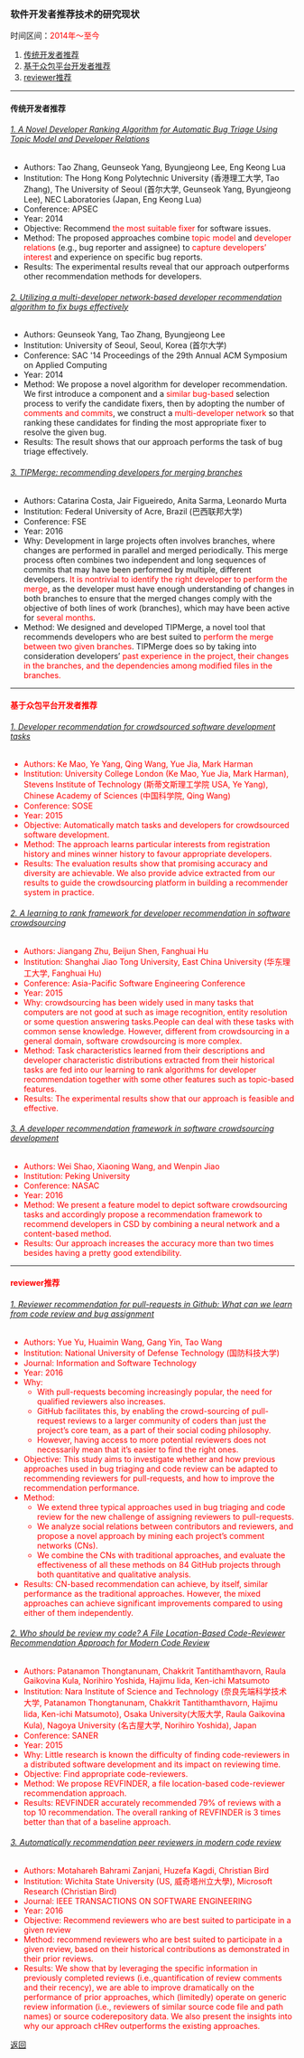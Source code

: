 ### <span id = "软件开发者推荐技术的研究现状">软件开发者推荐技术的研究现状</span>
时间区间：<font color=red>2014年～至今</font>

1. [传统开发者推荐](#传统开发者推荐)
2. [基于众包平台开发者推荐](#基于众包平台开发者推荐)
3. [reviewer推荐](#reviewer推荐)

---


#### <span id = "传统开发者推荐">传统开发者推荐</span>
###### [1. A Novel Developer Ranking Algorithm for Automatic Bug Triage Using Topic Model and Developer Relations](http://ieeexplore.ieee.org/stamp/stamp.jsp?arnumber=7091314)
- Authors: Tao Zhang, Geunseok Yang, Byungjeong Lee, Eng Keong Lua
- Institution: The Hong Kong Polytechnic University (香港理工大学, Tao Zhang), The University of Seoul (首尔大学, Geunseok Yang, Byungjeong Lee), NEC Laboratories (Japan,  Eng Keong Lua)
- Conference: APSEC
- Year: 2014
- Objective: Recommend <font color=red>the most suitable fixer</font> for software issues.
- Method: The proposed approaches combine <font color=red>topic model</font> and <font color=red>developer relations</font> (e.g., bug reporter and assignee) to <font color=red>capture developers’ interest</font> and experience on specific bug reports.
- Results: The experimental results reveal that our approach outperforms other recommendation methods for developers.

###### [2. Utilizing a multi-developer network-based developer recommendation algorithm to fix bugs effectively](http://dl.acm.org/citation.cfm?id=2555008)
- Authors:  	Geunseok Yang, Tao Zhang,  	Byungjeong Lee
- Institution: University of Seoul, Seoul, Korea (首尔大学)
- Conference: SAC '14 Proceedings of the 29th Annual ACM Symposium on Applied Computing
- Year: 2014
- Method:  We propose a novel algorithm for developer recommendation. We first introduce a component and a <font color=red>similar bug-based</font> selection process to verify the candidate fixers, then by adopting the number of <font color=red>comments and commits</font>, we construct a <font color=red>multi-developer network</font> so that ranking these candidates for finding the most appropriate fixer to resolve the given bug.
- Results: The result shows that our approach performs the task of bug triage effectively.

###### [3. TIPMerge: recommending developers for merging branches](http://dl.acm.org/citation.cfm?id=2983936)
- Authors:  	Catarina Costa,  	Jair Figueiredo,  	Anita Sarma,  	Leonardo Murta
- Institution: Federal University of Acre, Brazil (巴西联邦大学)
- Conference: FSE
- Year: 2016
- Why: Development in large projects often involves branches, where changes are performed in parallel and merged periodically. This merge process often combines two independent and long sequences of commits that may have been performed by multiple, different developers. <font color=red>It is nontrivial to identify the right developer to perform the merge</font>, as the developer must have enough understanding of changes in both branches to ensure that the merged changes comply with the objective of both lines of work (branches), which may have been active for <font color=red>several months</font>.
- Method:  We designed and developed TIPMerge, a novel tool that recommends developers who are best suited to <font color=red>perform the merge between two given branches</font>. TIPMerge does so by taking into consideration developers’ <font color=red>past experience in the project, <font color=red>their changes in the branches</font>, and the <font color=red>dependencies among modified files in the branches</font>.


---
#### <span id = "基于众包平台开发者推荐">基于众包平台开发者推荐</span>
###### [1. Developer recommendation for crowdsourced software development tasks](http://ieeexplore.ieee.org/abstract/document/7133552/)
- Authors: Ke Mao, Ye Yang, Qing Wang, Yue Jia, Mark Harman
- Institution: University College London (Ke Mao, Yue Jia, Mark Harman), Stevens Institute of Technology (斯蒂文斯理工学院 USA, Ye Yang), Chinese Academy of Sciences (中国科学院,  Qing Wang)
- Conference: SOSE
- Year: 2015
- Objective: Automatically match tasks and developers for crowdsourced software development.
- Method: The approach learns particular interests from <font color=red>registration history</font> and mines <font color=red>winner history</font> to favour appropriate developers.
- Results: The evaluation results show that <font color=red>promising accuracy</font> and <font color=red>diversity</font> are achievable. We also <font color=red>provide advice</font> extracted from our results to guide the crowdsourcing platform in building a recommender system in practice.

###### [2. A learning to rank framework for developer recommendation in software crowdsourcing](http://ieeexplore.ieee.org/stamp/stamp.jsp?arnumber=7467312)
- Authors: Jiangang Zhu, Beijun Shen, Fanghuai Hu
- Institution: Shanghai Jiao Tong University, East China University (华东理工大学, Fanghuai Hu)
- Conference: Asia-Pacific Software Engineering Conference
- Year: 2015
- Why: crowdsourcing has been widely used in
many tasks that computers are not good at such as image
recognition, entity resolution or some question answering tasks.People can deal with these tasks with
common sense knowledge. However, <font color=red>different from crowdsourcing
in a general domain, software crowdsourcing is more complex</font>.
- Method: Task characteristics learned
from <font color=red>their descriptions</font> and developer characteristic distributions
extracted from <font color=red>their historical tasks</font> are fed into our learning
to rank algorithms for developer recommendation together with
some other features such as <font color=red>topic-based features</font>.
- Results: The experimental results
show that our approach is feasible and effective.

###### [3. A developer recommendation framework in software crowdsourcing development](http://download.springer.com/static/pdf/370/chp%253A10.1007%252F978-981-10-3482-4_11.pdf?originUrl=http%3A%2F%2Flink.springer.com%2Fchapter%2F10.1007%2F978-981-10-3482-4_11&token2=exp=1494503507~acl=%2Fstatic%2Fpdf%2F370%2Fchp%25253A10.1007%25252F978-981-10-3482-4_11.pdf%3ForiginUrl%3Dhttp%253A%252F%252Flink.springer.com%252Fchapter%252F10.1007%252F978-981-10-3482-4_11*~hmac=f1eead02d5ee0ab0de4b4eb035e77ef91e7c32ceadcd43f3f8e104181f4a78ba)
- Authors: Wei Shao, Xiaoning Wang, and Wenpin Jiao
- Institution: Peking University
- Conference: NASAC
- Year: 2016
- Method: We present a
feature model to depict software crowdsourcing tasks and accordingly propose a
recommendation framework to recommend developers in CSD by combining a
<font color=red>neural network</font> and a <font color=red>content-based method</font>.
- Results: Our approach <font color=red>increases the accuracy</font> more than two times besides
having a pretty <font color=red>good extendibility</font>.


---
#### <span id = "reviewer推荐">reviewer推荐</span>
###### [1. Reviewer recommendation for pull-requests in Github: What can we learn from code review and bug assignment](http://www.sciencedirect.com/science/article/pii/S0950584916000069)
- Authors: Yue Yu, Huaimin Wang, Gang Yin, Tao Wang  
- Institution: National University of Defense Technology (国防科技大学)
- Journal: Information and Software Technology
- Year: 2016
- Why:
  - With <font color=red>pull-requests</font> becoming increasingly popular, the need for <font color=red>qualified  reviewers</font> also increases.
  - GitHub facilitates this, by enabling the <font color=red>crowd-sourcing</font> of pull-request reviews to a larger community of coders than just the project’s core team, as a part of their social coding philosophy.
  - However, having access to more potential reviewers <font color=red>does not necessarily mean that it’s easier to find the right ones</font>.
- Objective: This study aims to investigate whether and how previous approaches used in bug triaging and <font color=red>code review can be adapted to recommending reviewers for pull-requests</font>, and how to <font color=red>improve the recommendation performance</font>.
- Method:
  - We extend three typical approaches used in bug triaging and code review for the new challenge of assigning reviewers to pull-requests.
  - We analyze <font color=red>social relations between contributors and reviewers</font>, and propose a novel approach by <font color=red>mining each project’s comment networks (CNs)</font>.
  - We combine the CNs with traditional approaches, and evaluate the effectiveness of all these methods on <font color=red>84 GitHub projects</font> through both quantitative and qualitative analysis.
- Results: CN-based recommendation can achieve, by itself, similar performance as the traditional approaches. However, <font color=red>the mixed approaches can achieve significant improvements</font> compared to using either of them independently.

###### [2. Who should be review my code? A File Location-Based Code-Reviewer Recommendation Approach for Modern Code Review](http://sel.ist.osaka-u.ac.jp/lab-db/betuzuri/archive/978/978.pdf)
- Authors: Patanamon Thongtanunam, Chakkrit Tantithamthavorn, Raula Gaikovina Kula, Norihiro Yoshida, Hajimu Iida, Ken-ichi Matsumoto  
- Institution: Nara Institute of Science and Technology (奈良先端科学技术大学, Patanamon Thongtanunam, Chakkrit Tantithamthavorn, Hajimu Iida, Ken-ichi Matsumoto), Osaka University(大阪大学, Raula Gaikovina Kula), Nagoya University (名古屋大学, Norihiro Yoshida), Japan
- Conference: SANER
- Year: 2015
- Why: Little research is known the difficulty of finding code-reviewers in a distributed software development and its impact on <font color=red>reviewing time</font>.
- Objective: Find appropriate code-reviewers.
- Method: We propose REVFINDER, a <font color=red>file location-based</font> code-reviewer recommendation approach.
- Results: REVFINDER accurately recommended <font color=red>79% of reviews with a top 10 recommendation</font>. The overall ranking of REVFINDER is <font color=red>3 times better</font> than that of a baseline approach.

###### [3. Automatically recommendation peer reviewers in  modern code review](http://ieeexplore.ieee.org/abstract/document/7328331/)
- Authors: Motahareh Bahrami Zanjani, Huzefa Kagdi, Christian Bird
- Institution:  Wichita State University (US, 威奇塔州立大學), Microsoft Research (Christian Bird)
- Journal: IEEE TRANSACTIONS ON SOFTWARE ENGINEERING
- Year: 2016
- Objective: Recommend reviewers who are best suited to participate in a given review
- Method: recommend reviewers who are best suited to participate in a given review, based on their <font color=red>historical contributions</font> as demonstrated in
their prior reviews.
- Results:  We show that by leveraging the specific information in
previously completed reviews (i.e.,quantification of review comments and their recency), we are able to improve dramatically on the
performance of prior approaches, which (limitedly) operate on <font color=red>generic review information (i.e., reviewers of similar source code file and
path names) or source coderepository data</font>. We also present the <font color=red>insights</font> into why our approach
cHRev
outperforms the existing
approaches.

[返回](#软件开发者推荐技术的研究现状)
